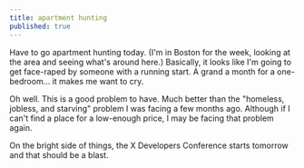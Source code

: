 ```yaml
---
title: apartment hunting
published: true
---
```


Have to go apartment hunting today. (I'm in Boston for the week, looking
at the area and seeing what's around here.) Basically, it looks like I'm
going to get face-raped by someone with a running start. A grand a month
for a one-bedroom... it makes me want to cry.

Oh well. This is a good problem to have. Much better than the "homeless,
jobless, and starving" problem I was facing a few months ago. Although
if I can't find a place for a low-enough price, I may be facing that
problem again.

On the bright side of things, the X Developers Conference starts
tomorrow and that should be a blast.
